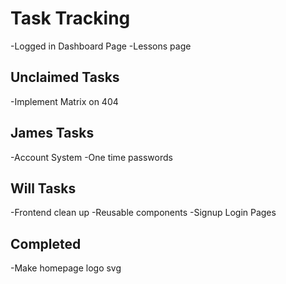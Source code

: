 # Task Tracking

-Logged in Dashboard Page
-Lessons page

## Unclaimed Tasks

-Implement Matrix on 404

## James Tasks

-Account System
-One time passwords

## Will Tasks

-Frontend clean up
-Reusable components
-Signup Login Pages


## Completed

-Make homepage logo svg


